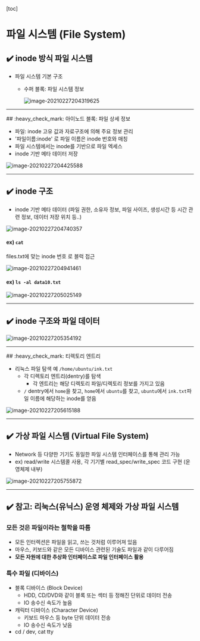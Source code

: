 [toc]

# 파일 시스템 (File System)

## :heavy_check_mark: inode 방식 파일 시스템

- 파일 시스템 기본 구조

  - 수퍼 블록: 파일 시스템 정보

    ![image-20210227204319625](assets/image-20210227204319625.png)

    



<hr>
## :heavy_check_mark: 아이노드 블록: 파일 상세 정보

- 파일: inode 고유 값과 자료구조에 의해 주요 정보 관리
- '파일이름:inode' 로 파일 이름은 inode 번호와 매칭
- 파일 시스템에서는 inode를 기반으로 파일 엑세스
- inode 기반 메타 데이터 저장

![image-20210227204425588](assets/image-20210227204425588.png)

<hr>

## :heavy_check_mark: inode 구조

- inode 기반 메타 데이터 (파일 권한, 소유자 정보, 파일 사이즈, 생성시간 등 시간 관련 정보, 데이터 저장 위치 등..)

![image-20210227204740357](assets/image-20210227204740357.png)

#### ex) `cat` 

files.txt에 맞는 inode 번호 로 블럭 접근

![image-20210227204941461](assets/image-20210227204941461.png)

#### ex) `ls -al data10.txt`

![image-20210227205025149](assets/image-20210227205025149.png)



<hr>

## :heavy_check_mark: inode 구조와 파일 데이터

![image-20210227205354192](assets/image-20210227205354192.png)





<hr>
## :heavy_check_mark: 티렉토리 엔트리

- 리눅스 파일 탐색 예 `/home/ubuntu/ink.txt`
  - 각 디렉토리 엔트리(dentry)를 탐색
    - 각 엔트리는 해당 디렉토리 파일/디렉토리 정보를 가지고 있음
  - `/` dentry에서 `home`을 찾고, `home`에서 `ubuntu`를 찾고, `ubuntu`에서 `ink.txt`파일 이름에 해당하는 inode를 얻음

![image-20210227205615188](assets/image-20210227205615188.png)









<hr>

## :heavy_check_mark: 가상 파일 시스템 (Virtual File System)

- Network 등 다양한 기기도 동일한 파일 시스템 인터페이스를 통해 관리 가능
- ex) read/write 시스템콜 사용, 각 기기별 read_spec/write_spec 코드 구현 (운영체제 내부)

![image-20210227205755872](assets/image-20210227205755872.png)





<hr>

## :heavy_check_mark: 참고: 리눅스(유닉스) 운영 체제와 가상 파일 시스템

### 모든 것은 파일이라는 철학을 따름

- 모든 인터렉션은 파일을 읽고, 쓰는 것처럼 이루어져 있음
- 마우스, 키보드와 같은 모든 디바이스 관련된 기술도 파일과 같이 다루어짐
- **모든 자원에 대한 추상화 인터페이스로 파일 인터페이스 활용**



### 특수 파일 (디바이스)

- 블록 디바이스 (Block Device)
  - HDD, CD/DVD와 같이 블록 또는 섹터 등 정해진 단위로 데이터 전송
  - IO 송수신 속도가 높음 
- 캐릭터 디바이스 (Character Device)
  - 키보드 마우스 등 byte 단위 데이터 전송
  - IO 송수신 속도가 낮음
- cd / dev, cat tty